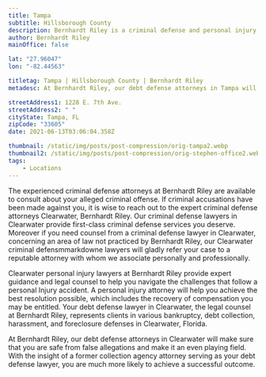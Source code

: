 ```yaml
---
title: Tampa
subtitle: Hillsborough County
description: Bernhardt Riley is a criminal defense and personal injury law firm in Tampa.
author: Bernhardt Riley
mainOffice: false

lat: "27.96047"
lon: "-82.44563"

titletag: Tampa | Hillsborough County | Bernhardt Riley
metadesc: At Bernhardt Riley, our debt defense attorneys in Tampa will make sure that you are safe from false allegations and make it an even playing field.

streetAddress1: 1228 E. 7th Ave.
streetAddress2: " "
cityState: Tampa, FL
zipCode: "33605"
date: 2021-06-13T03:06:04.358Z

thumbnail: /static/img/posts/post-compression/orig-tampa2.webp
thumbnail2: /static/img/posts/post-compression/orig-stephen-office2.webp
tags:
    - Locations
---
```

The experienced criminal defense attorneys at Bernhardt Riley are available to consult about your alleged criminal offense. If criminal accusations have been made against you, it is wise to reach out to the expert criminal defense attorneys Clearwater, Bernhardt Riley. Our criminal defense lawyers in Clearwater provide first-class criminal defense services you deserve. Moreover if you need counsel from a criminal defense lawyer in Clearwater, concerning an area of law not practiced by Bernhardt Riley, our Clearwater criminal defensmmarkdowne lawyers will gladly refer your case to a reputable attorney with whom we associate personally and professionally.

Clearwater personal injury lawyers at Bernhardt Riley provide expert guidance and legal counsel to help you navigate the challenges that follow a personal Injury accident. A personal injury attorney will help you achieve the best resolution possible, which includes the recovery of compensation you may be entitled. Your debt defense lawyer in Clearwater, the legal counsel at Bernhardt Riley, represents clients in various bankruptcy, debt collection, harassment, and foreclosure defenses in Clearwater, Florida.

At Bernhardt Riley, our debt defense attorneys in Clearwater will make sure that you are safe from false allegations and make it an even playing field. With the insight of a former collection agency attorney serving as your debt defense lawyer, you are much more likely to achieve a successful outcome.
